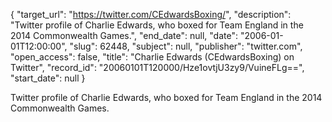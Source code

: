 {
  "target_url": "https://twitter.com/CEdwardsBoxing/", 
  "description": "Twitter profile of Charlie Edwards, who boxed for Team England in the 2014 Commonwealth Games.", 
  "end_date": null, 
  "date": "2006-01-01T12:00:00", 
  "slug": 62448, 
  "subject": null, 
  "publisher": "twitter.com", 
  "open_access": false, 
  "title": "Charlie Edwards (CEdwardsBoxing) on Twitter", 
  "record_id": "20060101T120000/Hze1ovtjU3zy9/VuineFLg==", 
  "start_date": null
}

Twitter profile of Charlie Edwards, who boxed for Team England in the 2014 Commonwealth Games.